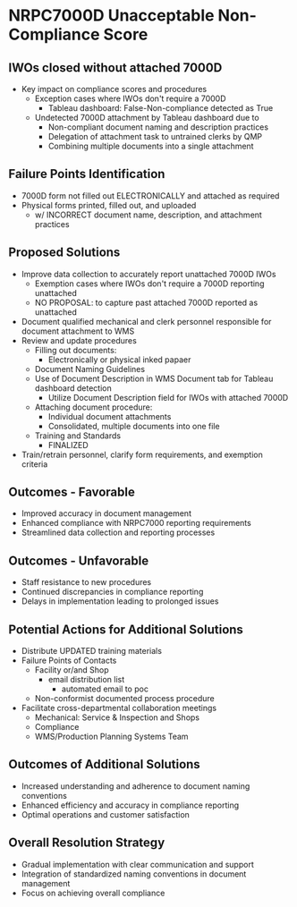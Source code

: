 # NRPC7000D Unacceptable Non-Compliance Score
## IWOs closed without attached 7000D
- Key impact on compliance scores and procedures
  - Exception cases where IWOs don't require a 7000D
    - Tableau dashboard: False-Non-compliance detected as True
  - Undetected 7000D attachment by Tableau dashboard due to
    - Non-compliant document naming and description practices
    - Delegation of attachment task to untrained clerks by QMP
    - Combining multiple documents into a single attachment
## Failure Points Identification
- 7000D form not filled out ELECTRONICALLY and attached as required
- Physical forms printed, filled out, and uploaded
  - w/ INCORRECT document name, description, and attachment practices
## Proposed Solutions
- Improve data collection to accurately report unattached 7000D IWOs
  - Exemption cases where IWOs don't require a 7000D reporting unattached
  - NO PROPOSAL: to capture past attached 7000D reported as unattached
- Document qualified mechanical and clerk personnel responsible for document attachment to WMS
- Review and update procedures
  - Filling out documents:
    - Electronically or physical inked papaer
  - Document Naming Guidelines
  - Use of Document Description in WMS Document tab for Tableau dashboard detection
    - Utilize Document Description field for IWOs with attached 7000D
  - Attaching document procedure:
    - Individual document attachments
    - Consolidated, multiple documents into one file
  - Training and Standards
    - FINALIZED
- Train/retrain personnel, clarify form requirements, and exemption criteria
## Outcomes - Favorable
- Improved accuracy in document management
- Enhanced compliance with NRPC7000 reporting requirements
- Streamlined data collection and reporting processes
## Outcomes - Unfavorable
- Staff resistance to new procedures
- Continued discrepancies in compliance reporting
- Delays in implementation leading to prolonged issues
## Potential Actions for Additional Solutions
- Distribute UPDATED training materials
- Failure Points of Contacts
  - Facility or/and Shop
    - email distribution list
      - automated email to poc
  - Non-conformist documented process procedure
- Facilitate cross-departmental collaboration meetings
  - Mechanical: Service & Inspection and Shops
  - Compliance
  - WMS/Production Planning Systems Team
## Outcomes of Additional Solutions
- Increased understanding and adherence to document naming conventions
- Enhanced efficiency and accuracy in compliance reporting
- Optimal operations and customer satisfaction
## Overall Resolution Strategy
- Gradual implementation with clear communication and support
- Integration of standardized naming conventions in document management
- Focus on achieving overall compliance
